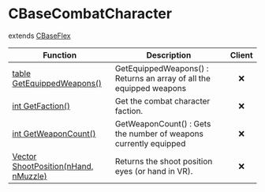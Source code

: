 # CBaseCombatCharacter
extends [CBaseFlex](../CBaseFlex)

Function|Description|Client
--|--|:--:
[table GetEquippedWeapons()](GetEquippedWeapons)|GetEquippedWeapons() : Returns an array of all the equipped weapons|❌
[int GetFaction()](GetFaction)|Get the combat character faction.|❌
[int GetWeaponCount()](GetWeaponCount)|GetWeaponCount() : Gets the number of weapons currently equipped|❌
[Vector ShootPosition(nHand, nMuzzle)](ShootPosition)|Returns the shoot position eyes (or hand in VR).|❌
